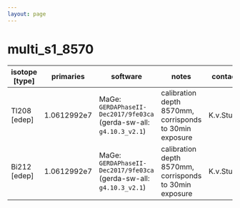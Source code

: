 ```yaml
---
layout: page
---
```


# multi_s1_8570

| isotope [type] | primaries | software | notes | contact |
| -- | -- | -- | -- | -- |
| Tl208 [edep] | 1.0612992e7 | MaGe: `GERDAPhaseII-Dec2017/9fe03ca` (gerda-sw-all: `g4.10.3_v2.1`) | calibration depth 8570mm, corrisponds to 30min exposure | K.v.Sturm |
| Bi212 [edep] | 1.0612992e7 | MaGe: `GERDAPhaseII-Dec2017/9fe03ca` (gerda-sw-all: `g4.10.3_v2.1`) | calibration depth 8570mm, corrisponds to 30min exposure | K.v.Sturm |
